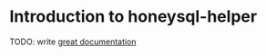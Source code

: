 # Introduction to honeysql-helper

TODO: write [great documentation](http://jacobian.org/writing/what-to-write/)
